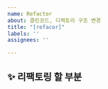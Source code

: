 ```yaml
---
name: Refactor
about: 클린코드, 디렉토리 구조 변경
title: "[refacor]"
labels: ''
assignees: ''

---
```


## ✨ 리팩토링 할 부분

<br>
